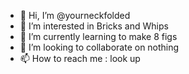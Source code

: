 - 👋 Hi, I’m @yourneckfolded
- 👀 I’m interested in Bricks and Whips
- 🌱 I’m currently learning to make 8 figs
- 💞️ I’m looking to collaborate on nothing
- 📫 How to reach me : look up

<!---
yourneckfolded/yourneckfolded is a ✨ special ✨ repository because its `README.md` (this file) appears on your GitHub profile.
You can click the Preview link to take a look at your changes.
--->
